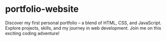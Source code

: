 # portfolio-website
Discover my first personal portfolio – a blend of HTML, CSS, and JavaScript. Explore projects, skills, and my journey in web development. Join me on this exciting coding adventure!
